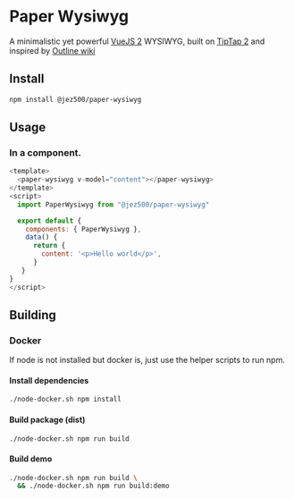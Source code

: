 # Paper Wysiwyg

A minimalistic yet powerful [VueJS 2](https://vuejs.org/) WYSIWYG, built on [TipTap 2](https://tiptap.dev/) 
and inspired by [Outline wiki](https://www.getoutline.com/)

## Install

```bash
npm install @jez500/paper-wysiwyg
```

## Usage

### In a component.
```javascript
<template>
  <paper-wysiwyg v-model="content"></paper-wysiwyg>
</template>
<script>
  import PaperWysiwyg from "@jez500/paper-wysiwyg"

  export default {
    components: { PaperWysiwyg },
    data() {
      return {
        content: '<p>Hello world</p>',
      }
   }
}
</script>
```

## Building

### Docker

If node is not installed but docker is, just use the helper scripts to run npm.

#### Install dependencies
```bash
./node-docker.sh npm install
```

#### Build package (dist)
```bash
./node-docker.sh npm run build
```

#### Build demo
```bash
./node-docker.sh npm run build \
  && ./node-docker.sh npm run build:demo
```